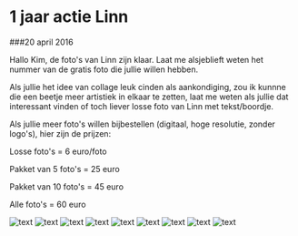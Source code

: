 1 jaar actie Linn
=================

###20 april 2016

Hallo Kim, de foto's van Linn zijn klaar. Laat me alsjeblieft weten het nummer van de gratis foto die jullie willen hebben.

Als jullie het idee van collage leuk cinden als aankondiging, zou ik kunnne die een beetje meer artistiek in elkaar te zetten, laat me weten als jullie dat interessant vinden of toch liever losse foto van Linn met tekst/boordje.

Als jullie meer foto's willen bijbestellen (digitaal, hoge resolutie, zonder logo's), hier zijn de prijzen:

Losse foto's = 6 euro/foto

Pakket van 5 foto's = 25 euro

Pakket van 10 foto's = 45 euro

Alle foto's = 60 euro

![text](/img/blog/1-jaar-actie-linn/1.jpg)
![text](/img/blog/1-jaar-actie-linn/2.jpg)
![text](/img/blog/1-jaar-actie-linn/3.jpg)
![text](/img/blog/1-jaar-actie-linn/4.jpg)
![text](/img/blog/1-jaar-actie-linn/5.jpg)
![text](/img/blog/1-jaar-actie-linn/6.jpg)
![text](/img/blog/1-jaar-actie-linn/7.jpg)
![text](/img/blog/1-jaar-actie-linn/8.jpg)
![text](/img/blog/1-jaar-actie-linn/9.jpg)